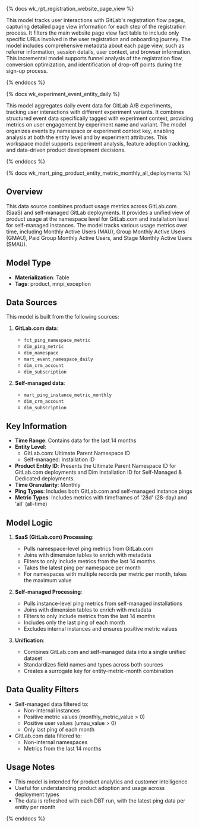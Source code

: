 {% docs wk_rpt_registration_website_page_view %}

This model tracks user interactions with GitLab's registration flow pages, capturing detailed page view information for each step of the registration process. It filters the main website page view fact table to include only specific URLs involved in the user registration and onboarding journey. The model includes comprehensive metadata about each page view, such as referrer information, session details, user context, and browser information. This incremental model supports funnel analysis of the registration flow, conversion optimization, and identification of drop-off points during the sign-up process.

{% enddocs %}


{% docs wk_experiment_event_entity_daily %}

This model aggregates daily event data for GitLab A/B experiments, tracking user interactions with different experiment variants. It combines structured event data specifically tagged with experiment context, providing metrics on user engagement by experiment name and variant. The model organizes events by namespace or experiment context key, enabling analysis at both the entity level and by experiment attributes. This workspace model supports experiment analysis, feature adoption tracking, and data-driven product development decisions.


{% enddocs %}


{% docs wk_mart_ping_product_entity_metric_monthly_all_deployments %}

## Overview
This data source combines product usage metrics across GitLab.com (SaaS) and self-managed GitLab deployments. It provides a unified view of product usage at the namespace level for GitLab.com and installation level for self-managed instances. The model tracks various usage metrics over time, including Monthly Active Users (MAU), Group Monthly Active Users (GMAU), Paid Group Monthly Active Users, and Stage Monthly Active Users (SMAU).

## Model Type
- **Materialization**: Table
- **Tags**: product, mnpi_exception

## Data Sources
This model is built from the following sources:
1. **GitLab.com data**:
   - `fct_ping_namespace_metric`
   - `dim_ping_metric`
   - `dim_namespace`
   - `mart_event_namespace_daily`
   - `dim_crm_account`
   - `dim_subscription`

2. **Self-managed data**:
   - `mart_ping_instance_metric_monthly`
   - `dim_crm_account`
   - `dim_subscription`

## Key Information
- **Time Range**: Contains data for the last 14 months
- **Entity Level**: 
  - GitLab.com: Ultimate Parent Namespace ID
  - Self-managed: Installation ID
- **Product Entity ID**: Presents the Ultimate Parent Namespace ID for GitLab.com deployments and Dim Installation ID for Self-Managed & Dedicated deployments.
- **Time Granularity**: Monthly
- **Ping Types**: Includes both GitLab.com and self-managed instance pings
- **Metric Types**: Includes metrics with timeframes of '28d' (28-day) and 'all' (all-time)



## Model Logic
1. **SaaS (GitLab.com) Processing**: 
   - Pulls namespace-level ping metrics from GitLab.com
   - Joins with dimension tables to enrich with metadata
   - Filters to only include metrics from the last 14 months
   - Takes the latest ping per namespace per month
   - For namespaces with multiple records per metric per month, takes the maximum value

2. **Self-managed Processing**:
   - Pulls instance-level ping metrics from self-managed installations
   - Joins with dimension tables to enrich with metadata
   - Filters to only include metrics from the last 14 months
   - Includes only the last ping of each month
   - Excludes internal instances and ensures positive metric values

3. **Unification**:
   - Combines GitLab.com and self-managed data into a single unified dataset
   - Standardizes field names and types across both sources
   - Creates a surrogate key for entity-metric-month combination

## Data Quality Filters
- Self-managed data filtered to:
  - Non-internal instances
  - Positive metric values (monthly_metric_value > 0)
  - Positive user values (umau_value > 0)
  - Only last ping of each month
- GitLab.com data filtered to:
  - Non-internal namespaces
  - Metrics from the last 14 months

## Usage Notes
- This model is intended for product analytics and customer intelligence
- Useful for understanding product adoption and usage across deployment types
- The data is refreshed with each DBT run, with the latest ping data per entity per month


{% enddocs %}